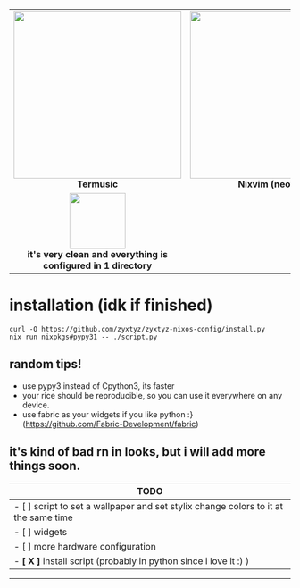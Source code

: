 <table>
  <tr>
    <td align="center">
      <img src="https://cdn.discordapp.com/attachments/1376891592673198141/1384873949334212638/image.png?ex=685403df&is=6852b25f&hm=169d863cb12ccc752a6c7b0195bdbac23ba2eddee492d18276e7d20611cf36c3&" width="300"/><br/>
      <b>Termusic</b>
    </td>
    <td align="center">
      <img src="https://cdn.discordapp.com/attachments/1376891592673198141/1384874378730274926/image.png?ex=68540445&is=6852b2c5&hm=056aced84777a4582f70edac40d9ba4219a85359b7605f29f3b6987366a0dc83&" width="300"/><br/>
      <b>Nixvim (neovim)</b>
    </td>
  </tr>
  <tr>
    <td align="center">
      <img src="https://cdn.discordapp.com/attachments/1376891592673198141/1384874799771156601/image.png?ex=685404a9&is=6852b329&hm=22f9e45c293d962a1520db3309cdb4666b4a17acffbd50d20faad542be62ddfc&" width="100"/><br/>
      <b>it's very clean and everything is configured in 1 directory</b>
    </td>
  </tr>
</table>

# installation (idk if finished)
```
curl -O https://github.com/zyxtyz/zyxtyz-nixos-config/install.py
nix run nixpkgs#pypy31 -- ./script.py

```




## random tips!
- use pypy3 instead of Cpython3, its faster
- your rice should be reproducible, so you can use it everywhere on any device.
- use fabric as your widgets if you like python :} (https://github.com/Fabric-Development/fabric)

## it's kind of bad rn in looks, but i will add more things soon.
  | TODO     |
|----------------|
| - [ ]  script to set a wallpaper and set stylix change colors to it at the same time      |
| - [ ]  widgets |
| - [ ]  more hardware configuration |
| - **[ X ]**  install script (probably in python since i love it :) ) |
----------------

